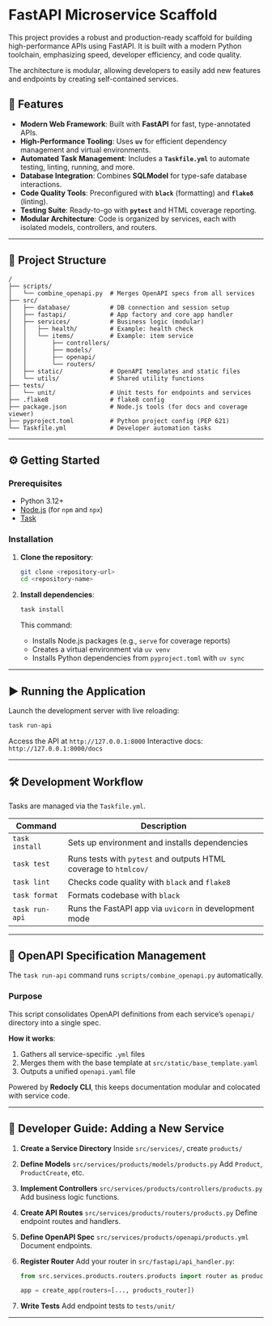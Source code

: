 # FastAPI Microservice Scaffold

This project provides a robust and production-ready scaffold for building high-performance APIs using FastAPI. It is built with a modern Python toolchain, emphasizing speed, developer efficiency, and code quality.

The architecture is modular, allowing developers to easily add new features and endpoints by creating self-contained services.

## 🚀 Features

* **Modern Web Framework**: Built with **FastAPI** for fast, type-annotated APIs.
* **High-Performance Tooling**: Uses **`uv`** for efficient dependency management and virtual environments.
* **Automated Task Management**: Includes a **`Taskfile.yml`** to automate testing, linting, running, and more.
* **Database Integration**: Combines **SQLModel** for type-safe database interactions.
* **Code Quality Tools**: Preconfigured with **`black`** (formatting) and **`flake8`** (linting).
* **Testing Suite**: Ready-to-go with **`pytest`** and HTML coverage reporting.
* **Modular Architecture**: Code is organized by services, each with isolated models, controllers, and routers.

---

## 📁 Project Structure

```
/
├── scripts/
│   └── combine_openapi.py  # Merges OpenAPI specs from all services
├── src/
│   ├── database/           # DB connection and session setup
│   ├── fastapi/            # App factory and core app handler
│   ├── services/           # Business logic (modular)
│   │   ├── health/         # Example: health check
│   │   └── items/          # Example: item service
│   │       ├── controllers/
│   │       ├── models/
│   │       ├── openapi/
│   │       └── routers/
│   ├── static/             # OpenAPI templates and static files
│   └── utils/              # Shared utility functions
├── tests/
│   └── unit/               # Unit tests for endpoints and services
├── .flake8                 # flake8 config
├── package.json            # Node.js tools (for docs and coverage viewer)
├── pyproject.toml          # Python project config (PEP 621)
└── Taskfile.yml            # Developer automation tasks
```

---

## ⚙️ Getting Started

### Prerequisites

* Python 3.12+
* [Node.js](https://nodejs.org/en/) (for `npm` and `npx`)
* [Task](https://taskfile.dev/installation/)

### Installation

1. **Clone the repository**:

   ```bash
   git clone <repository-url>
   cd <repository-name>
   ```

2. **Install dependencies**:

   ```bash
   task install
   ```

   This command:

   * Installs Node.js packages (e.g., `serve` for coverage reports)
   * Creates a virtual environment via `uv venv`
   * Installs Python dependencies from `pyproject.toml` with `uv sync`

---

## ▶️ Running the Application

Launch the development server with live reloading:

```bash
task run-api
```

Access the API at `http://127.0.0.1:8000`
Interactive docs: `http://127.0.0.1:8000/docs`

---

## 🛠 Development Workflow

Tasks are managed via the `Taskfile.yml`.

| Command             | Description                                                      |
| ------------------- | ---------------------------------------------------------------- |
| `task install`      | Sets up environment and installs dependencies                    |
| `task test`         | Runs tests with `pytest` and outputs HTML coverage to `htmlcov/` |
| `task lint`         | Checks code quality with `black` and `flake8`                    |
| `task format`       | Formats codebase with `black`                                    |
| `task run-api`      | Runs the FastAPI app via `uvicorn` in development mode           |
---

## 📘 OpenAPI Specification Management

The `task run-api` command runs `scripts/combine_openapi.py` automatically.

### Purpose

This script consolidates OpenAPI definitions from each service’s `openapi/` directory into a single spec.

**How it works**:

1. Gathers all service-specific `.yml` files
2. Merges them with the base template at `src/static/base_template.yaml`
3. Outputs a unified `openapi.yaml` file

Powered by **Redocly CLI**, this keeps documentation modular and colocated with service code.

---

## 🧩 Developer Guide: Adding a New Service

1. **Create a Service Directory**
   Inside `src/services/`, create `products/`

2. **Define Models**
   `src/services/products/models/products.py`
   Add `Product`, `ProductCreate`, etc.

3. **Implement Controllers**
   `src/services/products/controllers/products.py`
   Add business logic functions.

4. **Create API Routes**
   `src/services/products/routers/products.py`
   Define endpoint routes and handlers.

5. **Define OpenAPI Spec**
   `src/services/products/openapi/products.yml`
   Document endpoints.

6. **Register Router**
   Add your router in `src/fastapi/api_handler.py`:

   ```python
   from src.services.products.routers.products import router as products_router

   app = create_app(routers=[..., products_router])
   ```

7. **Write Tests**
   Add endpoint tests to `tests/unit/`

---
